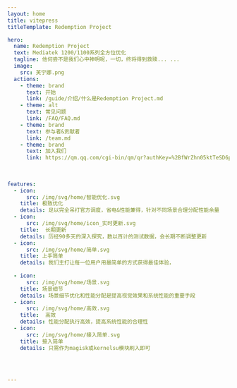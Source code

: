 ```yaml
---
layout: home
title: vitepress 
titleTemplate: Redemption Project

hero:
  name: Redemption Project
  text: Mediatek 1200/1100系列全方位优化
  tagline: 他何尝不是我们心中神明呢，一切，终将得到救赎... ...
  image:
    src: 芙宁娜.png
  actions:
    - theme: brand
      text: 开始
      link: /guide/介绍/什么是Redemption Project.md
    - theme: alt
      text: 常见问题
      link: /FAQ/FAQ.md
    - theme: brand
      text: 参与者&贡献者
      link: /team.md
    - theme: brand
      text: 加入我们
      link: https://qm.qq.com/cgi-bin/qm/qr?authKey=%2BfWrZhn05ktTeSD6pibD%2Bwj1YbcZtH6p0wOibi73W94wSO2ejrzDkAt00QZ%2Fb6wY&k=iS97v7KIEHcH2bfK3BFnSnidXmNdLC3v&noverify=0
  
   
      
features:
  - icon: 
      src: /img/svg/home/智能优化.svg
    title: 极致优化
    details: 足以完全吊打官方调度，省电&性能兼得，针对不同场景合理分配性能余量
  - icon:
      src: /img/svg/home/icon_实时更新.svg
    title:  长期更新
    details: 历经90多天的深入探究，数以百计的测试数据，会长期不断调整更新
  - icon:
      src: /img/svg/home/简单.svg
    title: 上手简单
    details: 我们主打让每一位用户用最简单的方式获得最佳体验，
    
  - icon: 
      src: /img/svg/home/场景.svg
    title: 场景细节
    details: 场景细节优化和性能分配是提高视觉效果和系统性能的重要手段
  - icon:
      src: /img/svg/home/高效.svg
    title:  高效
    details: 性能分配执行高效，提高系统性能的合理性
  - icon:
      src: /img/svg/home/接入简单.svg
    title: 接入简单
    details: 只需作为magisk或kernelsu模块刷入即可
    
   


---
```

        
